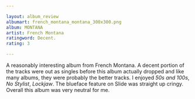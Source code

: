 ```yaml
---

layout: album_review
albumart: french_montana_montana_300x300.png
album: MONTANA
artist: French Montana
ratingword: Decent.
rating: 3

---
```


A reasonably interesting album from French Montana. A decent portion of the tracks were out as singles before this album actually dropped and like many albums, they were probably the better tracks. I enjoyed *50s and 100s*, *No Stylist*, *Lockjaw*. The blueface feature on Slide was straight up cringy. Overall this album was very neutral for me.
